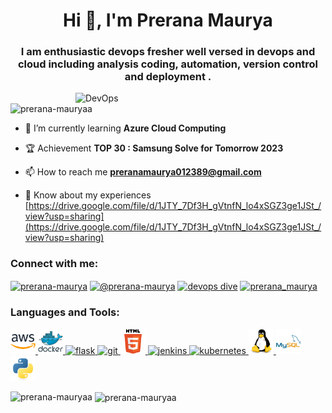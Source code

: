 <h1 align="center">Hi 👋, I'm Prerana Maurya</h1>
<h3 align="center">I am enthusiastic devops fresher well versed in devops and cloud including analysis coding, automation, version control and deployment .</h3>

<img align="right" alt="DevOps" width='400' src="https://cdn.faun.dev/prod/media/public/original_images/DevOps-min.gif">

<p align="left"> <img src="https://komarev.com/ghpvc/?username=prerana-mauryaa&label=Profile%20views&color=0e75b6&style=flat" alt="prerana-mauryaa" /> </p>

- 🌱 I’m currently learning **Azure Cloud Computing**

- 🏆 Achievement **TOP 30 : Samsung Solve for Tomorrow 2023**

- 📫 How to reach me **preranamaurya012389@gmail.com**

- 📄 Know about my experiences [https://drive.google.com/file/d/1JTY_7Df3H_gVtnfN_lo4xSGZ3ge1JSt_/view?usp=sharing](https://drive.google.com/file/d/1JTY_7Df3H_gVtnfN_lo4xSGZ3ge1JSt_/view?usp=sharing)

<h3 align="left">Connect with me:</h3>
<p align="left">
<a href="https://linkedin.com/in/prerana-maurya" target="blank"><img align="center" src="https://raw.githubusercontent.com/rahuldkjain/github-profile-readme-generator/master/src/images/icons/Social/linked-in-alt.svg" alt="prerana-maurya" height="30" width="40" /></a>
<a href="https://hashnode.com/@prerana-maurya" target="blank"><img align="center" src="https://raw.githubusercontent.com/rahuldkjain/github-profile-readme-generator/master/src/images/icons/Social/hashnode.svg" alt="@prerana-maurya" height="30" width="40" /></a>
<a href="https://www.youtube.com/c/devops dive" target="blank"><img align="center" src="https://raw.githubusercontent.com/rahuldkjain/github-profile-readme-generator/master/src/images/icons/Social/youtube.svg" alt="devops dive" height="30" width="40" /></a>
<a href="https://www.leetcode.com/prerana_maurya" target="blank"><img align="center" src="https://raw.githubusercontent.com/rahuldkjain/github-profile-readme-generator/master/src/images/icons/Social/leet-code.svg" alt="prerana_maurya" height="30" width="40" /></a>
</p>

<h3 align="left">Languages and Tools:</h3>
<p align="left"> <a href="https://aws.amazon.com" target="_blank" rel="noreferrer"> <img src="https://raw.githubusercontent.com/devicons/devicon/master/icons/amazonwebservices/amazonwebservices-original-wordmark.svg" alt="aws" width="40" height="40"/> </a> <a href="https://www.docker.com/" target="_blank" rel="noreferrer"> <img src="https://raw.githubusercontent.com/devicons/devicon/master/icons/docker/docker-original-wordmark.svg" alt="docker" width="40" height="40"/> </a> <a href="https://flask.palletsprojects.com/" target="_blank" rel="noreferrer"> <img src="https://www.vectorlogo.zone/logos/pocoo_flask/pocoo_flask-icon.svg" alt="flask" width="40" height="40"/> </a> <a href="https://git-scm.com/" target="_blank" rel="noreferrer"> <img src="https://www.vectorlogo.zone/logos/git-scm/git-scm-icon.svg" alt="git" width="40" height="40"/> </a> <a href="https://www.w3.org/html/" target="_blank" rel="noreferrer"> <img src="https://raw.githubusercontent.com/devicons/devicon/master/icons/html5/html5-original-wordmark.svg" alt="html5" width="40" height="40"/> </a> <a href="https://www.jenkins.io" target="_blank" rel="noreferrer"> <img src="https://www.vectorlogo.zone/logos/jenkins/jenkins-icon.svg" alt="jenkins" width="40" height="40"/> </a> <a href="https://kubernetes.io" target="_blank" rel="noreferrer"> <img src="https://www.vectorlogo.zone/logos/kubernetes/kubernetes-icon.svg" alt="kubernetes" width="40" height="40"/> </a> <a href="https://www.linux.org/" target="_blank" rel="noreferrer"> <img src="https://raw.githubusercontent.com/devicons/devicon/master/icons/linux/linux-original.svg" alt="linux" width="40" height="40"/> </a> <a href="https://www.mysql.com/" target="_blank" rel="noreferrer"> <img src="https://raw.githubusercontent.com/devicons/devicon/master/icons/mysql/mysql-original-wordmark.svg" alt="mysql" width="40" height="40"/> </a> <a href="https://www.python.org" target="_blank" rel="noreferrer"> <img src="https://raw.githubusercontent.com/devicons/devicon/master/icons/python/python-original.svg" alt="python" width="40" height="40"/> </a> </p>

<p><img align="left" src="https://github-readme-stats.vercel.app/api/top-langs?username=prerana-mauryaa&show_icons=true&locale=en&layout=compact" alt="prerana-mauryaa" /></p>

<p>&nbsp;<img align="center" src="https://github-readme-stats.vercel.app/api?username=prerana-mauryaa&show_icons=true&locale=en" alt="prerana-mauryaa" /></p>

